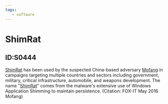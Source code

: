 ```yaml
---
tags:
   - software
---
```

# ShimRat
## ID:S0444
[ShimRat](software/S0444) has been used by the suspected China-based adversary [Mofang](groups/G0103) in campaigns targeting multiple countries and sectors including government, military, critical infrastructure, automobile, and weapons development. The name "[ShimRat](software/S0444)" comes from the malware's extensive use of Windows Application Shimming to maintain persistence. (Citation: FOX-IT May 2016 Mofang)
